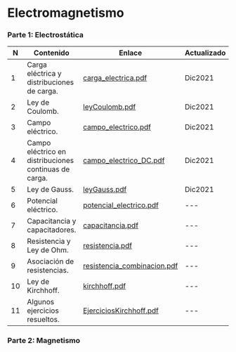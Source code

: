 # Electromagnetismo

### Parte 1: Electrostática

| N | Contenido | Enlace | Actualizado |
| --- | --- | --- | -- |
| 1 | Carga eléctrica y distribuciones de carga. | [carga_electrica.pdf](Files/electromagnetismo/carga_electrica.pdf) | Dic2021 |
| 2 | Ley de Coulomb. | [leyCoulomb.pdf](Files/electromagnetismo/leyCoulomb.pdf) | Dic2021 |
| 3 | Campo eléctrico. | [campo_electrico.pdf](Files/electromagnetismo/campo_electrico.pdf) | Dic2021 |
| 4 | Campo eléctrico en distribuciones continuas de carga. | [campo_electrico_DC.pdf](Files/electromagnetismo/campo_electrico_DC.pdf) | Dic2021 |
| 5 | Ley de Gauss. | [leyGauss.pdf](Files/electromagnetismo/leyGauss.pdf) | Dic2021 |
| 6 | Potencial eléctrico. | [potencial_electrico.pdf](Files/electromagnetismo/potencial_electrico.pdf) | --- |
| 7 | Capacitancia y capacitadores. | [capacitancia.pdf](Files/electromagnetismo/capacitancia.pdf) | --- |
| 8 | Resistencia y Ley de Ohm. | [resistencia.pdf](Files/electromagnetismo/resistencia.pdf) | --- |
| 9 | Asociación de resistencias. | [resistencia_combinacion.pdf](Files/electromagnetismo/resistencia_combinacion.pdf) | --- |
| 10 | Ley de Kirchhoff. | [kirchhoff.pdf](Files/electromagnetismo/kirchhoff.pdf) | --- |
| 11 | Algunos ejercicios resueltos. | [EjerciciosKirchhoff.pdf](Files/electromagnetismo/EjerciciosKirchhoff.pdf) | --- |

### Parte 2: Magnetismo

